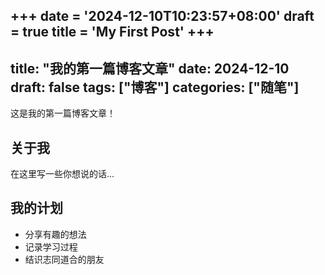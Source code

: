 +++
date = '2024-12-10T10:23:57+08:00'
draft = true
title = 'My First Post'
+++
---
title: "我的第一篇博客文章"
date: 2024-12-10
draft: false
tags: ["博客"]
categories: ["随笔"]
---

这是我的第一篇博客文章！

## 关于我

在这里写一些你想说的话...

## 我的计划

- 分享有趣的想法
- 记录学习过程
- 结识志同道合的朋友